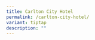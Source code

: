 ```yaml
---
title: Carlton City Hotel
permalink: /carlton-city-hotel/
variant: tiptap
description: ""
---
```

<p></p>
<p></p>
<p></p>